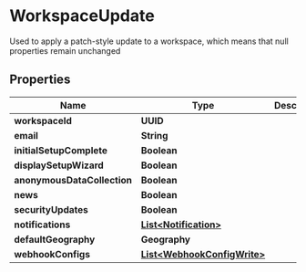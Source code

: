 

# WorkspaceUpdate

Used to apply a patch-style update to a workspace, which means that null properties remain unchanged

## Properties

| Name | Type | Description | Notes |
|------------ | ------------- | ------------- | -------------|
|**workspaceId** | **UUID** |  |  |
|**email** | **String** |  |  [optional] |
|**initialSetupComplete** | **Boolean** |  |  [optional] |
|**displaySetupWizard** | **Boolean** |  |  [optional] |
|**anonymousDataCollection** | **Boolean** |  |  [optional] |
|**news** | **Boolean** |  |  [optional] |
|**securityUpdates** | **Boolean** |  |  [optional] |
|**notifications** | [**List&lt;Notification&gt;**](Notification.md) |  |  [optional] |
|**defaultGeography** | **Geography** |  |  [optional] |
|**webhookConfigs** | [**List&lt;WebhookConfigWrite&gt;**](WebhookConfigWrite.md) |  |  [optional] |



